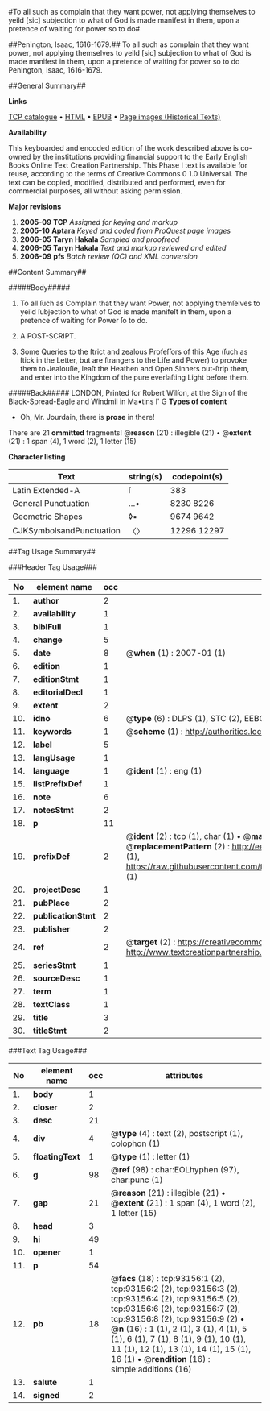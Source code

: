 #To all such as complain that they want power, not applying themselves to yeild [sic] subjection to what of God is made manifest in them, upon a pretence of waiting for power so to do#

##Penington, Isaac, 1616-1679.##
To all such as complain that they want power, not applying themselves to yeild [sic] subjection to what of God is made manifest in them, upon a pretence of waiting for power so to do
Penington, Isaac, 1616-1679.

##General Summary##

**Links**

[TCP catalogue](http://www.ota.ox.ac.uk/tcp/)  • 
[HTML](http://tei.it.ox.ac.uk/tcp/Texts-HTML/free/A54/A54069.html)  • 
[EPUB](http://tei.it.ox.ac.uk/tcp/Texts-EPUB/free/A54/A54069.epub) • 
[Page images (Historical Texts)](https://data.historicaltexts.jisc.ac.uk/view?pubId=eebo-12742813e&pageId=eebo-12742813e-93156-1)

**Availability**

This keyboarded and encoded edition of the
	       work described above is co-owned by the institutions
	       providing financial support to the Early English Books
	       Online Text Creation Partnership. This Phase I text is
	       available for reuse, according to the terms of Creative
	       Commons 0 1.0 Universal. The text can be copied,
	       modified, distributed and performed, even for
	       commercial purposes, all without asking permission.

**Major revisions**

1. __2005-09__ __TCP__ *Assigned for keying and markup*
1. __2005-10__ __Aptara__ *Keyed and coded from ProQuest page images*
1. __2006-05__ __Taryn Hakala__ *Sampled and proofread*
1. __2006-05__ __Taryn Hakala__ *Text and markup reviewed and edited*
1. __2006-09__ __pfs__ *Batch review (QC) and XML conversion*

##Content Summary##

#####Body#####

1. To all ſuch as Complain that they want Power,
not applying themſelves to yeild ſubjection to
what of God is made manifeſt in them, upon
a pretence of waiting for Power ſo to do.

1. A POST-SCRIPT.

1. Some Queries to the ſtrict and zealous Profeſſors of this Age
(ſuch as ſtick in the Letter, but are ſtrangers to the Life and
Power) to provoke them to Jealouſie, leaſt the Heathen and
Open Sinners out-ſtrip them, and enter into the Kingdom
of the pure everlaſting Light before them.

#####Back#####
LONDON, Printed for Robert Wilſon, at the Sign of the Black-Spread-Eagle
and Windmil in Ma•tins l' G
**Types of content**

  * Oh, Mr. Jourdain, there is **prose** in there!

There are 21 **ommitted** fragments! 
 @__reason__ (21) : illegible (21)  •  @__extent__ (21) : 1 span (4), 1 word (2), 1 letter (15)

**Character listing**


|Text|string(s)|codepoint(s)|
|---|---|---|
|Latin Extended-A|ſ|383|
|General Punctuation|…•|8230 8226|
|Geometric Shapes|◊▪|9674 9642|
|CJKSymbolsandPunctuation|〈〉|12296 12297|

##Tag Usage Summary##

###Header Tag Usage###

|No|element name|occ|attributes|
|---|---|---|---|
|1.|__author__|2||
|2.|__availability__|1||
|3.|__biblFull__|1||
|4.|__change__|5||
|5.|__date__|8| @__when__ (1) : 2007-01 (1)|
|6.|__edition__|1||
|7.|__editionStmt__|1||
|8.|__editorialDecl__|1||
|9.|__extent__|2||
|10.|__idno__|6| @__type__ (6) : DLPS (1), STC (2), EEBO-CITATION (1), OCLC (1), VID (1)|
|11.|__keywords__|1| @__scheme__ (1) : http://authorities.loc.gov/ (1)|
|12.|__label__|5||
|13.|__langUsage__|1||
|14.|__language__|1| @__ident__ (1) : eng (1)|
|15.|__listPrefixDef__|1||
|16.|__note__|6||
|17.|__notesStmt__|2||
|18.|__p__|11||
|19.|__prefixDef__|2| @__ident__ (2) : tcp (1), char (1)  •  @__matchPattern__ (2) : ([0-9\-]+):([0-9IVX]+) (1), (.+) (1)  •  @__replacementPattern__ (2) : http://eebo.chadwyck.com/downloadtiff?vid=$1&page=$2 (1), https://raw.githubusercontent.com/textcreationpartnership/Texts/master/tcpchars.xml#$1 (1)|
|20.|__projectDesc__|1||
|21.|__pubPlace__|2||
|22.|__publicationStmt__|2||
|23.|__publisher__|2||
|24.|__ref__|2| @__target__ (2) : https://creativecommons.org/publicdomain/zero/1.0/ (1), http://www.textcreationpartnership.org/docs/. (1)|
|25.|__seriesStmt__|1||
|26.|__sourceDesc__|1||
|27.|__term__|1||
|28.|__textClass__|1||
|29.|__title__|3||
|30.|__titleStmt__|2||


###Text Tag Usage###

|No|element name|occ|attributes|
|---|---|---|---|
|1.|__body__|1||
|2.|__closer__|2||
|3.|__desc__|21||
|4.|__div__|4| @__type__ (4) : text (2), postscript (1), colophon (1)|
|5.|__floatingText__|1| @__type__ (1) : letter (1)|
|6.|__g__|98| @__ref__ (98) : char:EOLhyphen (97), char:punc (1)|
|7.|__gap__|21| @__reason__ (21) : illegible (21)  •  @__extent__ (21) : 1 span (4), 1 word (2), 1 letter (15)|
|8.|__head__|3||
|9.|__hi__|49||
|10.|__opener__|1||
|11.|__p__|54||
|12.|__pb__|18| @__facs__ (18) : tcp:93156:1 (2), tcp:93156:2 (2), tcp:93156:3 (2), tcp:93156:4 (2), tcp:93156:5 (2), tcp:93156:6 (2), tcp:93156:7 (2), tcp:93156:8 (2), tcp:93156:9 (2)  •  @__n__ (16) : 1 (1), 2 (1), 3 (1), 4 (1), 5 (1), 6 (1), 7 (1), 8 (1), 9 (1), 10 (1), 11 (1), 12 (1), 13 (1), 14 (1), 15 (1), 16 (1)  •  @__rendition__ (16) : simple:additions (16)|
|13.|__salute__|1||
|14.|__signed__|2||
